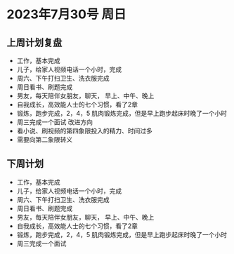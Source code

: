 # 2023年7月30号 周日
## 上周计划复盘
- 工作，基本完成
- 儿子，给家人视频电话一个小时，完成
- 周六、下午打扫卫生、洗衣服完成
- 周日看书、刷题完成
- 男友，每天陪伴女朋友，聊天， 早上、中午、晚上
- 自我成长，高效能人士的七个习惯，看了2章
- 锻炼，跑步完成，2，4，5 肌肉锻炼完成，但是早上跑步起床时晚了一个小时
- 周三完成一个面试
改进方向
- 看小说、刷视频的第四象限投入的精力、时间过多
- 需要向第二象限转义

## 下周计划
- 工作，基本完成
- 儿子，给家人视频电话一个小时，完成
- 周六、下午打扫卫生、洗衣服完成
- 周日看书、刷题完成
- 男友，每天陪伴女朋友，聊天， 早上、中午、晚上
- 自我成长，高效能人士的七个习惯，看了2章
- 锻炼，跑步完成，2，4，5 肌肉锻炼完成，但是早上跑步起床时晚了一个小时
- 周三完成一个面试
